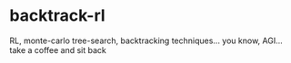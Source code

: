 # backtrack-rl
RL, monte-carlo tree-search, backtracking techniques... you know, AGI... take a coffee and sit back
